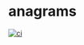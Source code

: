 # anagrams
[![ci](https://github.com/abagm/ibm-anagrams/actions/workflows/ci.yaml/badge.svg)](https://github.com/abagm/ibm-anagrams/actions/workflows/ci.yaml)
